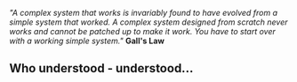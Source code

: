_"A complex system that works is invariably found to have evolved from a simple system that worked. A complex system 
designed from scratch never works and cannot be patched up to make it work. You have to start over with a working 
simple system."_ **Gall's Law**

## Who understood - understood...
